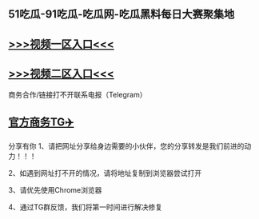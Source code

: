 51吃瓜-91吃瓜-吃瓜网-吃瓜黑料每日大赛聚集地
---
[>>>视频一区入口<<<](https://yue288.github.io/)
----
[>>>视频二区入口<<<](https://yue288.github.io/)
----
商务合作/链接打不开联系电报（Telegram）

[官方商务TG✈️](https://t.me/kan9288/)
---
分享有你
1、请把网址分享给身边需要的小伙伴，您的分享转发是我们前进的动力！！！

2、如遇到网址打不开的情况，请将地址复制到浏览器尝试打开

3、请优先使用Chrome浏览器

4、通过TG群反馈，我们将第一时间进行解决修复

